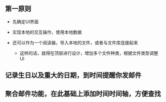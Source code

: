 ## 第一原则

- 先确定UI界面
- 实现本地的交互操作，使用本地数据
- 还可以作为一个阅读器，导入本地的文件，或者与文件库连接起来

  - 这样的话，就得在顶层进行设计，增加多个文件种类，根据文件类型调整UI

## 记录生日以及重大的日期，到时间提醒你发邮件


## 聚合邮件功能，在此基础上添加时间时间轴，方便查找

